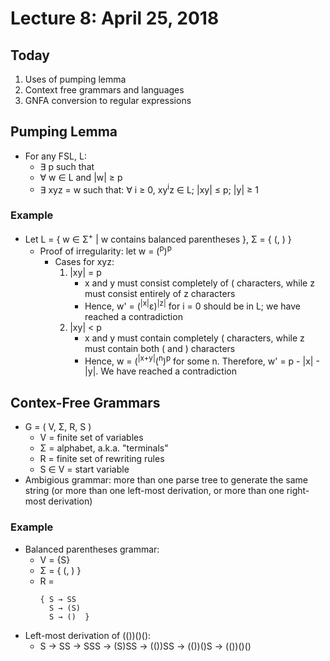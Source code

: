 # Lecture 8: April 25, 2018
## Today
1. Uses of pumping lemma
2. Context free grammars and languages
3. GNFA conversion to regular expressions
## Pumping Lemma
* For any FSL, L:
  * ∃ p such that 
  * ∀ w ∈ L and |w| ≥ p
  * ∃ xyz = w such that: ∀ i ≥ 0, xy<sup>i</sup>z ∈ L; |xy| ≤ p; |y| ≥ 1
### Example
* Let L = { w ∈ Σ<sup>+</sup> | w contains balanced parentheses }, Σ = { (, ) }
  * Proof of irregularity: let w = (<sup>p</sup>)<sup>p</sup>
    * Cases for xyz:
       1. |xy| = p
          * x and y must consist completely of ( characters, while z must consist entirely of z characters
          * Hence, w' = (<sup>|x|</sup>ε)<sup>|z|</sup> for i = 0 should be in L; we have reached a contradiction
       2. |xy| < p
          * x and y must contain completely ( characters, while z must contain both ( and ) characters
          * Hence, w = (<sup>|x+y|</sup>(<sup>n</sup>)<sup>p</sup> for some n. Therefore, w' = p - |x| - |y|. We have reached a contradiction
## Contex-Free Grammars
* G = ( V, Σ, R, S )
  * V = finite set of variables
  * Σ = alphabet, a.k.a. "terminals"
  * R = finite set of rewriting rules
  * S ∈ V = start variable
* Ambigious grammar: more than one parse tree to generate the same string (or more than one left-most derivation, or more than one right-most derivation)
### Example
* Balanced parentheses grammar: 
  * V = {S}
  * Σ = { (, ) }
  * R = 
    ```
    { S → SS
      S → (S)
      S → ()  }
    ```
* Left-most derivation of (())()():
  * S → SS → SSS → (S)SS → (())SS → (())()S → (())()()
